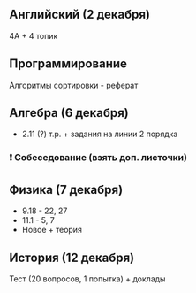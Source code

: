 


## Английский (2 декабря)
4A + 4 топик
## Программирование
Алгоритмы сортировки - реферат

## Алгебра (6 декабря)
- 2.11 (?) т.р. + задания на линии 2 порядка

### ❗ Собеседование (взять доп. листочки)

## Физика (7 декабря)

- 9.18 - 22, 27
- 11.1 - 5, 7
- Новое + теория

## История (12 декабря)
Тест (20 вопросов, 1 попытка) + доклады
